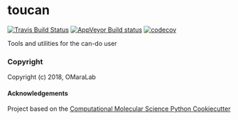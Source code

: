 toucan
==============================
[//]: # (Badges)
[![Travis Build Status](https://travis-ci.org/REPLACE_WITH_OWNER_ACCOUNT/toucan.png)](https://travis-ci.org/REPLACE_WITH_OWNER_ACCOUNT/toucan)
[![AppVeyor Build status](https://ci.appveyor.com/api/projects/status/REPLACE_WITH_APPVEYOR_LINK/branch/master?svg=true)](https://ci.appveyor.com/project/REPLACE_WITH_OWNER_ACCOUNT/toucan/branch/master)
[![codecov](https://codecov.io/gh/REPLACE_WITH_OWNER_ACCOUNT/toucan/branch/master/graph/badge.svg)](https://codecov.io/gh/REPLACE_WITH_OWNER_ACCOUNT/toucan/branch/master)

Tools and utilities for the can-do user

### Copyright

Copyright (c) 2018, OMaraLab


#### Acknowledgements
 
Project based on the 
[Computational Molecular Science Python Cookiecutter](https://github.com/molssi/cookiecutter-cms)
